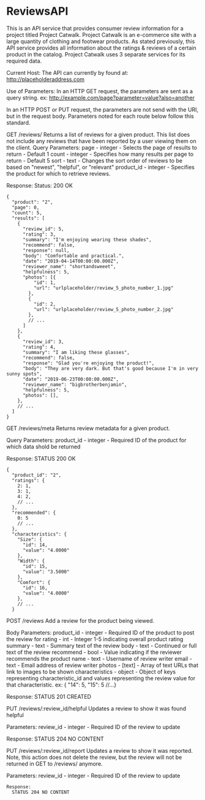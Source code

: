 # ReviewsAPI

This is an API service that provides consumer review information for a project titled Project Catwalk. Project Catwalk is an e-commerce site with a large quantity of clothing and footwear products. As stated previously, this API service provides all information about the ratings & reviews of a certain product in the catalog. Project Catwalk uses 3 separate services for its required data.

Current Host:
The API can currently by found at:
       http://placeholderaddress.com


Use of Parameters:
In an HTTP GET request, the parameters are sent as a query string.
  ex:  http://example.com/page?parameter=value?also=another

In an HTTP POST or PUT request, the parameters are not send with the URI, but in the request body. Parameters noted for each route below follow this standard.


GET /reviews/
  Returns a list of reviews for a given product. This list does not include any reviews that have been reported by a user viewing them on the client.
  Query Parameters:
    page       - integer - Selects the page of results to return            - Default 1
    count      - integer - Specifies how many results per page to return    - Default 5
    sort       - text    - Changes the sort order of reviews to be based on "newest", "helpful", or "relevant"
    product_id - integer - Specifies the product for which to retrieve reviews.

  Response:
      Status: 200 OK

    {
      "product": "2",
      "page": 0,
      "count": 5,
      "results": [
        {
          "review_id": 5,
          "rating": 3,
          "summary": "I'm enjoying wearing these shades",
          "recommend": false,
          "response": null,
          "body": "Comfortable and practical.",
          "date": "2019-04-14T00:00:00.000Z",
          "reviewer_name": "shortandsweeet",
          "helpfulness": 5,
          "photos": [{
              "id": 1,
              "url": "urlplaceholder/review_5_photo_number_1.jpg"
            },
            {
              "id": 2,
              "url": "urlplaceholder/review_5_photo_number_2.jpg"
            },
            // ...
          ]
        },
        {
          "review_id": 3,
          "rating": 4,
          "summary": "I am liking these glasses",
          "recommend": false,
          "response": "Glad you're enjoying the product!",
          "body": "They are very dark. But that's good because I'm in very sunny spots",
          "date": "2019-06-23T00:00:00.000Z",
          "reviewer_name": "bigbrotherbenjamin",
          "helpfulness": 5,
          "photos": [],
        },
        // ...
      ]
    }


GET /reviews/meta
  Returns review metadata for a given product.

  Query Parameters:
    product_id  - integer - Required ID of the product for which data shold be returned

  Response:
    STATUS 200 OK

    {
      "product_id": "2",
      "ratings": {
        2: 1,
        3: 1,
        4: 2,
        // ...
      },
      "recommended": {
        0: 5
        // ...
      },
      "characteristics": {
        "Size": {
          "id": 14,
          "value": "4.0000"
        },
        "Width": {
          "id": 15,
          "value": "3.5000"
        },
        "Comfort": {
          "id": 16,
          "value": "4.0000"
        },
        // ...
      }


POST /reviews
  Add a review for the product being viewed.

  Body Parameters:
  product_id - integer - Required ID of the product to post the review for
  rating - int - Integer 1-5 indicating overall product rating
  summary - text - Summary text of the review
  body - text - Continued or full text of the review
  recommend - bool - Value indicating if the reviewer recommends the product
  name - text - Username of review writer
  email - text - Email address of review writer
  photos - [text] - Array of text URLs that link to images to be shown
  characteristics - object - Object of keys representing characteristic_id and values representing the review value for that characteristic.
    ex:  { "14": 5, "15": 5 //...}

  Response:
    STATUS 201 CREATED


PUT /reviews/:review_id/helpful
  Updates a review to show it was found helpful

  Parameters:
    review_id - integer - Required ID of the review to update

  Response:
    STATUS 204 NO CONTENT


PUT /reviews/:review_id/report
  Updates a review to show it was reported. Note, this action does not delete the review, but the review will not be returned in GET to /reviews/ anymore.

  Parameters:
    review_id - integer - Required ID of the review to update

    Response:
      STATUS 204 NO CONTENT